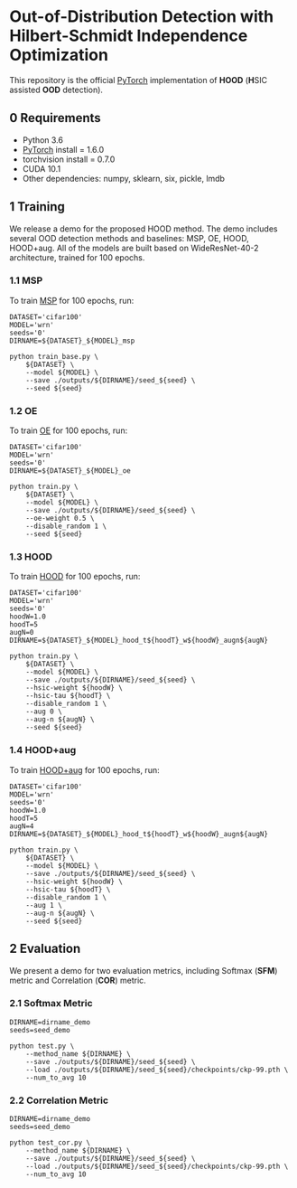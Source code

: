 # Out-of-Distribution Detection with Hilbert-Schmidt Independence Optimization
This repository is the official [PyTorch](http://pytorch.org/) implementation of **HOOD** (**H**SIC assisted **OOD** detection).

## 0 Requirements

- Python 3.6
- [PyTorch](http://pytorch.org) install = 1.6.0
- torchvision install = 0.7.0
- CUDA 10.1
- Other dependencies: numpy, sklearn, six, pickle, lmdb

## 1 Training
We release a demo for the proposed HOOD method. The demo includes several OOD detection methods and baselines: MSP, OE, HOOD, HOOD+aug. All of the models are built based on WideResNet-40-2 architecture, trained for 100 epochs.

### 1.1 MSP

To train [MSP](./experiments/cifar100_msp.sh) for 100 epochs, run:

```shell
DATASET='cifar100'
MODEL='wrn'
seeds='0'
DIRNAME=${DATASET}_${MODEL}_msp

python train_base.py \
    ${DATASET} \
    --model ${MODEL} \
    --save ./outputs/${DIRNAME}/seed_${seed} \
    --seed ${seed}
```

### 1.2 OE

To train [OE](./experiments/cifar100_oe.sh) for 100 epochs, run:

```shell
DATASET='cifar100'
MODEL='wrn'
seeds='0'
DIRNAME=${DATASET}_${MODEL}_oe

python train.py \
    ${DATASET} \
    --model ${MODEL} \
    --save ./outputs/${DIRNAME}/seed_${seed} \
    --oe-weight 0.5 \
    --disable_random 1 \
    --seed ${seed}
```

### 1.3 HOOD

To train [HOOD](./experiments/cifar100_hood.sh) for 100 epochs, run:

```shell
DATASET='cifar100'
MODEL='wrn'
seeds='0'
hoodW=1.0
hoodT=5
augN=0
DIRNAME=${DATASET}_${MODEL}_hood_t${hoodT}_w${hoodW}_augn${augN}

python train.py \
    ${DATASET} \
    --model ${MODEL} \
    --save ./outputs/${DIRNAME}/seed_${seed} \
    --hsic-weight ${hoodW} \
    --hsic-tau ${hoodT} \
    --disable_random 1 \
    --aug 0 \
    --aug-n ${augN} \
    --seed ${seed}
```

### 1.4 HOOD+aug

To train [HOOD+aug](./experiments/cifar100_hood_aug.sh) for 100 epochs, run:

```shell
DATASET='cifar100'
MODEL='wrn'
seeds='0'
hoodW=1.0
hoodT=5
augN=4
DIRNAME=${DATASET}_${MODEL}_hood_t${hoodT}_w${hoodW}_augn${augN}

python train.py \
    ${DATASET} \
    --model ${MODEL} \
    --save ./outputs/${DIRNAME}/seed_${seed} \
    --hsic-weight ${hoodW} \
    --hsic-tau ${hoodT} \
    --disable_random 1 \
    --aug 1 \
    --aug-n ${augN} \
    --seed ${seed}
```

## 2 Evaluation

We present a demo for two evaluation metrics, including Softmax (**SFM**) metric and Correlation (**COR**) metric.

### 2.1 Softmax Metric

```shell
DIRNAME=dirname_demo
seeds=seed_demo

python test.py \
    --method_name ${DIRNAME} \
    --save ./outputs/${DIRNAME}/seed_${seed} \
    --load ./outputs/${DIRNAME}/seed_${seed}/checkpoints/ckp-99.pth \
    --num_to_avg 10
```

### 2.2 Correlation Metric

```shell
DIRNAME=dirname_demo
seeds=seed_demo

python test_cor.py \
    --method_name ${DIRNAME} \
    --save ./outputs/${DIRNAME}/seed_${seed} \
    --load ./outputs/${DIRNAME}/seed_${seed}/checkpoints/ckp-99.pth \
    --num_to_avg 10
```

